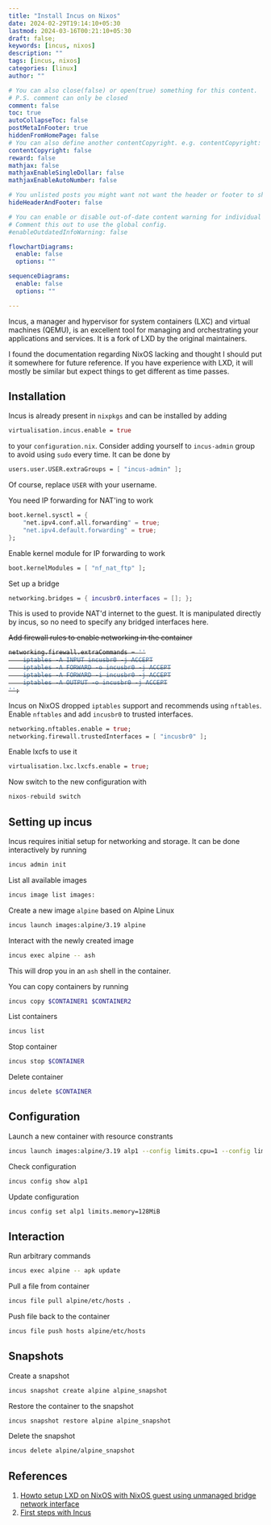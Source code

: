 ```yaml
---
title: "Install Incus on Nixos"
date: 2024-02-29T19:14:10+05:30
lastmod: 2024-03-16T00:21:10+05:30
draft: false;
keywords: [incus, nixos]
description: ""
tags: [incus, nixos]
categories: [linux]
author: ""

# You can also close(false) or open(true) something for this content.
# P.S. comment can only be closed
comment: false
toc: true
autoCollapseToc: false
postMetaInFooter: true
hiddenFromHomePage: false
# You can also define another contentCopyright. e.g. contentCopyright: "This is another copyright."
contentCopyright: false
reward: false
mathjax: false
mathjaxEnableSingleDollar: false
mathjaxEnableAutoNumber: false

# You unlisted posts you might want not want the header or footer to show
hideHeaderAndFooter: false

# You can enable or disable out-of-date content warning for individual post.
# Comment this out to use the global config.
#enableOutdatedInfoWarning: false

flowchartDiagrams:
  enable: false
  options: ""

sequenceDiagrams: 
  enable: false
  options: ""

---
```

Incus, a manager and hypervisor for system containers (LXC) and virtual machines (QEMU), is an excellent tool for managing and orchestrating your applications and services. It is a fork of LXD by the original maintainers.
<!--more-->
I found the documentation regarding NixOS lacking and thought I should put it somewhere for future reference. If you have experience with LXD, it will mostly be similar but expect things to get different as time passes.

## Installation
Incus is already present in `nixpkgs` and can be installed by adding 
```nix
virtualisation.incus.enable = true
``` 
to your `configuration.nix`. Consider adding yourself to `incus-admin` group to avoid using `sudo` every time. It can be done by
```nix
users.user.USER.extraGroups = [ "incus-admin" ];
```
Of course, replace `USER` with your username. 

You need IP forwarding for NAT'ing to work
```nix
boot.kernel.sysctl = {
    "net.ipv4.conf.all.forwarding" = true;
    "net.ipv4.default.forwarding" = true;
};
```

Enable kernel module for IP forwarding to work
```nix
boot.kernelModules = [ "nf_nat_ftp" ];
```

Set up a bridge
```nix
networking.bridges = { incusbr0.interfaces = []; };
```
This is used to provide NAT'd internet to the guest. It is manipulated directly by incus, so no need to specify any bridged interfaces here.

<s>Add firewall rules to enable networking in the container
```nix
networking.firewall.extraCommands = ''
    iptables -A INPUT incusbr0 -j ACCEPT
    iptables -A FORWARD -o incusbr0 -j ACCEPT
    iptables -A FORWARD -i incusbr0 -j ACCEPT
    iptables -A OUTPUT -o incusbr0 -j ACCEPT
'';
```
</s>

Incus on NixOS dropped `iptables` support and recommends using `nftables`. Enable `nftables` and add `incusbr0` to trusted interfaces.

```nix
networking.nftables.enable = true;
networking.firewall.trustedInterfaces = [ "incusbr0" ];
```
Enable lxcfs to use it

```nix
virtualisation.lxc.lxcfs.enable = true;
```

Now switch to the new configuration with
```nix
nixos-rebuild switch
```

## Setting up incus
Incus requires initial setup for networking and storage. It can be done interactively by running
```bash
incus admin init
```
List all available images
```bash
incus image list images:
```

Create a new image `alpine` based on Alpine Linux
```bash
incus launch images:alpine/3.19 alpine
```

Interact with the newly created image
```bash
incus exec alpine -- ash
```
This will drop you in an `ash` shell in the container.

You can copy containers by running
```bash
incus copy $CONTAINER1 $CONTAINER2
```

List containers
```bash
incus list
```

Stop container
```bash
incus stop $CONTAINER
```

Delete container
```bash
incus delete $CONTAINER
```

## Configuration
Launch a new container with resource constrants
```bash
incus launch images:alpine/3.19 alp1 --config limits.cpu=1 --config limits.memory=192MiB
```

Check configuration
```bash
incus config show alp1
```

Update configuration
```bash
incus config set alp1 limits.memory=128MiB
```
## Interaction
Run arbitrary commands
```bash
incus exec alpine -- apk update
```

Pull a file from container
```bash
incus file pull alpine/etc/hosts .
```

Push file back to the container
```bash
incus file push hosts alpine/etc/hosts
```

## Snapshots
Create a snapshot
```bash
incus snapshot create alpine alpine_snapshot
```

Restore the container to the snapshot
```bash
incus snapshot restore alpine alpine_snapshot
```

Delete the snapshot
```bash
incus delete alpine/alpine_snapshot
```

## References
1. [Howto setup LXD on NixOS with NixOS guest using unmanaged bridge network interface](https://discourse.nixos.org/t/howto-setup-lxd-on-nixos-with-nixos-guest-using-unmanaged-bridge-network-interface/21591)
2. [First steps with Incus](https://linuxcontainers.org/incus/docs/main/tutorial/first_steps/)
